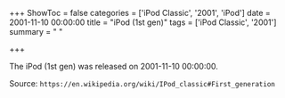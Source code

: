 +++
ShowToc = false
categories = ['iPod Classic', '2001', 'iPod']
date = 2001-11-10 00:00:00
title = "iPod (1st gen)"
tags = ['iPod Classic', '2001']
summary = " "

+++

The iPod (1st gen) was released on 2001-11-10 00:00:00.

Source: `https://en.wikipedia.org/wiki/IPod_classic#First_generation`


